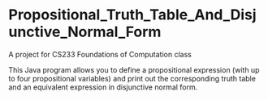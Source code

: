 # Propositional_Truth_Table_And_Disjunctive_Normal_Form
A project for CS233 Foundations of Computation class


This Java program allows you to define a propositional expression (with up to four propositional variables) and print out the corresponding truth table and an equivalent expression in disjunctive normal form.
